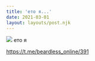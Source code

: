 ```yaml
---
title: 'ето я...'
date: 2021-03-01
layout: layouts/post.njk
---
```


![](https://ibb.co/wYGG8Lv)
ето я

https://t.me/beardless_online/391